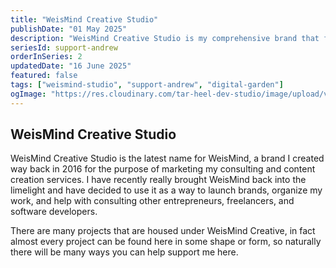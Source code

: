 ```yaml
---
title: "WeisMind Creative Studio"
publishDate: "01 May 2025"
description: "WeisMind Creative Studio is my comprehensive brand that features projects like the WeisMind Podcast & Newsletter, The Rebel's Advocate, Geaux Code, Tar Heel Dev Studio, and other creative endeavors. Learn more about WeisMind and how to support the brand here."
seriesId: support-andrew
orderInSeries: 2
updatedDate: "16 June 2025"
featured: false
tags: ["weismind-studio", "support-andrew", "digital-garden"]
ogImage: "https://res.cloudinary.com/tar-heel-dev-studio/image/upload/v1743106046/weismind_gawcyd.png"
---
```


## WeisMind Creative Studio

WeisMind Creative Studio is the latest name for WeisMind, a brand I created way back in 2016 for the purpose of marketing my consulting and content creation services. I have recently really brought WeisMind back into the limelight and have decided to use it as a way to launch brands, organize my work, and help with consulting other entrepreneurs, freelancers, and software developers.

There are many projects that are housed under WeisMind Creative, in fact almost every project can be found here in some shape or form, so naturally there will be many ways you can help support me here.

